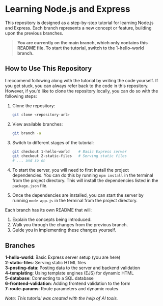 # Learning Node.js and Express

This repository is designed as a step-by-step tutorial for learning Node.js and Express. Each branch represents a new concept or feature, building upon the previous branches.

>**You are currently on the main branch, which only contains this README file. To start the tutorial, switch to the 1-hello-world branch.**

## How to Use This Repository

I reccomend following along with the tutorial by writing the code yourself. If you get stuck, you can always refer back to the code in this repository. However, if you'd like to clone the repository locally, you can do so with the following steps:

1. Clone the repository:
   ```bash
   git clone <repository-url>
   ```

2. View available branches:
   ```bash
   git branch -a
   ```

3. Switch to different stages of the tutorial:
   ```bash
   git checkout 1-hello-world    # Basic Express server
   git checkout 2-static-files   # Serving static files
   # ... and so on
   ```

4. To start the server, you will need to first install the project dependencies. You can do this by running `npm install` in the terminal from the project directory. This will install the dependencies listed in the `package.json` file.

5. Once the dependencies are installed, you can start the server by running `node app.js` in the terminal from the project directory.

Each branch has its own README that will:
1. Explain the concepts being introduced.
2. Walk you through the changes from the previous branch.
3. Guide you in implementing these changes yourself.

## Branches

**1-hello-world**: Basic Express server setup (you are here)  
**2-static-files**: Serving static HTML files  
**3-posting-data**: Posting data to the server and backend validation  
**4-templating**: Using template engines (EJS) for dynamic HTML  
**5-database**: Connecting to a SQL database  
**6-frontend-validation**: Adding frontend validation to the form  
**7-route-params**: Route parameters and dynamic routes  

*Note: This tutorial was created with the help of AI tools.*